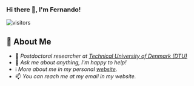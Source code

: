 ### Hi there 👋, I'm Fernando!

![visitors](https://visitor-badge.glitch.me/badge?page_id=fdojurado.fdojurado)

## 📖 About Me

- 💼 _Postdoctoral researcher at [Technical University of Denmark (DTU)](https://www.dtu.dk/english)_
- 💬 _Ask me about anything, I'm happy to help!_
- ℹ️ _More about me in my personal [website](https://people.compute.dtu.dk/ffjla/)._
- 📫 _You can reach me at my email in my website._


<!--
**fdojurado/fdojurado** is a ✨ _special_ ✨ repository because its `README.md` (this file) appears on your GitHub profile.

Here are some ideas to get you started:

- 🔭 I’m currently working on ...
- 🌱 I’m currently learning ...
- 👯 I’m looking to collaborate on ...
- 🤔 I’m looking for help with ...
- 💬 Ask me about ...
- 📫 How to reach me: ...
- 😄 Pronouns: ...
- ⚡ Fun fact: ...
-->
